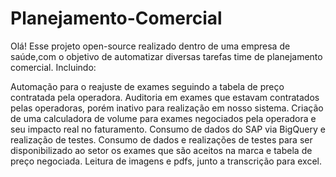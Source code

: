 # Planejamento-Comercial
Olá! Esse projeto open-source realizado dentro de uma empresa de saúde,com o objetivo de automatizar diversas tarefas time de planejamento comercial.
Incluindo:

Automação para o reajuste de exames seguindo a tabela de preço contratada pela operadora.
Auditoria em exames que estavam contratados pelas operadoras, porém inativo para realização em nosso sistema.
Criação de uma calculadora de volume para exames negociados pela operadora e seu impacto real no faturamento.
Consumo de dados do SAP via BigQuery e realização de testes.
Consumo de dados e realizações de testes para ser disponibilizado ao setor os exames que são aceitos na marca e tabela de preço negociada. 
Leitura de imagens e pdfs, junto a transcrição para excel.
